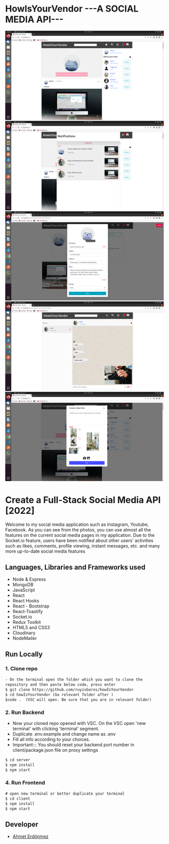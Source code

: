 # **HowIsYourVendor ---A SOCIAL MEDIA API---**

![last.fm](/client/public/images/f1.png)
![last.fm](/client/public/images/f2.png)
![last.fm](/client/public/images/f3.png)
![last.fm](/client/public/images/f4.png)
![last.fm](/client/public/images/f5.png)

# Create a Full-Stack Social Media API [2022]

Welcome to my social media application such as Instagram, Youtube, Facebook. As you can see from the photos, you can use almost all the features on the current social media pages in my application. Due to the Socket.io feature, users have been notified about other users' activities such as likes, comments, profile viewing, instant messages, etc. and many more up-to-date social media features

## Languages, Libraries and Frameworks used

- Node & Express
- MongoDB
- JavaScript
- React
- React Hooks
- React - Bootstrap
- React-Toastify
- Socket.io
- Redux Toolkit
- HTML5 and CSS3
- Cloudinary
- NodeMailer


## Run Locally

### 1. Clone repo

```
- On the terminal open the folder which you want to clone the repository and then paste below code, press enter
$ git clone https://github.com/ruyisbaros/howIsYourVendor 
$ cd howIsYourVendor (Go relevant folder after )
$code .  (VSC will open. Be sure that you are in relevant folder)
```

### 2. Run Backend

- Now your cloned repo opened with VSC. On the VSC open 'new terminal' with clicking 'terminal' segment.
- Duplicate .env.example and change name as .env
- Fill all info according to your choices.
- Important::: You should reset your backend port number in client/package.json file on proxy settings
```
$ cd server 
$ npm install
$ npm start
```

### 4. Run Frontend

```
# open new terminal or better duplicate your terminal
$ cd client
$ npm install
$ npm start
```

## Developer

- [Ahmet Erdönmez](https://www.linkedin.com/in/ahmet-erdonmez-085bb8141/)